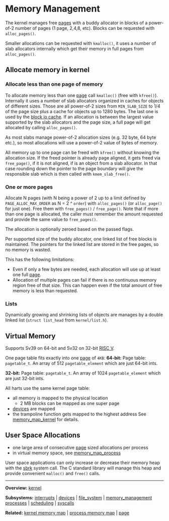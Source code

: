 # Memory Management


The kernel manages free [pages](page.md) with a buddy allocator in blocks of a power-of-2 number of pages (1 page, 2,4,8, etc). Blocks can be requested with `alloc_pages()`.

Smaller allocations can be requested with `kmalloc()`, it uses a number of slab allocators internally which get their memory in full pages from `alloc_pages()`.

## Allocate memory in kernel

### Allocate less than one page of memory

To allocate memory less than one [page](page.md) call `kmalloc()` (free with `kfree()`). Internally it uses a number of slab allocators organized in caches for objects of different sizes. Those are all power-of-2 sizes from `MIN_SLAB_SIZE` to 1/4 of the page size plus a cache for objects up to 1280 bytes. The last one is used by the [block io cache](../file_system/block_io.md). If an allocation is between the largest value supported by the slab allocators and the page size, a full page will get allocated by calling `alloc_pages()`.

As most slabs manage power-of-2 allocation sizes (e.g. 32 byte, 64 byte etc.), so most allocations will use a power-of-2 value of bytes of memory. 

All memory up to one page can be freed with `kfree()` without knowing the allocation size. If the freed pointer is already page aligned, it gets freed via `free_page()`, if it is not aligned, if is an object from a slab allocator. In that case rounding down the pointer to the page boundary will give the responsible slab which is then called with `kmem_slab_free()`.

### One or more pages

Allocate N pages (with N being a power of 2 up to a limit defined by `PAGE_ALLOC_MAX_ORDER` as N = 2 ^ `order`) with `alloc_pages()` (or `alloc_page()` for just one). Free them with `free_pages()` / `free_page()`. Note that if more than one page is allocated, the caller must remember the amount requested and provide the same value to `free_pages()`.

The allocation is optionally zeroed based on the passed flags.

Per supported size of the buddy allocator, one linked list of free blocks is maintained. The pointers for the linked list are stored in the free pages, so no memory is wasted.

This has the following limitations:
- Even if only a few bytes are needed, each allocation will use up at least one full [page](page.md).
- Allocation of multiple pages can fail if there is no continuous memory region free of that size. This can happen even if the total amount of free memory is less than requested.

### Lists

Dynamically growing and shrinking lists of objects are manages by a double linked list (`struct list_head` from `kernel/list.h`).


## Virtual Memory

Supports Sv39 on 64-bit and Sv32 on 32-bit [RISC V](../../riscv/RISCV.md).

One page table fits exactly into one [page](page.md) of `4KB`:
**64-bit:**
Page table: `pagetable_t`. An array of 512 `pagetable_element` which are just 64-bit ints.

**32-bit:**
Page table: `pagetable_t`. An array of 1024 `pagetable_element` which are just 32-bit ints.


All harts use the same kernel page table:
- all memory is mapped to the physical location
	- 2 MB blocks can be mapped as one super page
- [devices](../devices/devices.md) are mapped
- the trampoline function gets mapped to the highest address
See [memory_map_kernel](memory_map_kernel.md) for details.


## User Space Allocations

- one large area of consecutive [page](page.md) sized allocations per process
- in virtual memory space, see [memory_map_process](memory_map_process.md)

User space applications can only increase or decrease their memory heap with the [sbrk](../syscalls/sbrk.md) system call. The C standard library will manage this heap and provide convenient `malloc()` and `free()` calls.


---
**Overview:** [kernel](../kernel.md)

**Subsystems:** [interrupts](interrupts.md) | [devices](../devices/devices.md) | [file_system](../file_system/file_system.md) | [memory_management](memory_management.md)
[processes](../processes/processes.md) | [scheduling](../processes/scheduling.md) | [syscalls](../syscalls/syscalls.md)

**Related:** [kernel memory map](memory_map_kernel.md) | [process memory map](memory_map_process.md) | [page](page.md)
